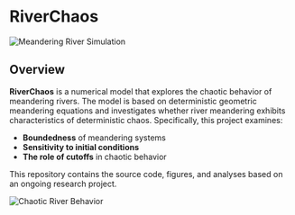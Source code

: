 # RiverChaos

![Meandering River Simulation](https://github.com/braydennoh/RiverChaos/blob/main/Figures/1.gif)

## Overview

**RiverChaos** is a numerical model that explores the chaotic behavior of meandering rivers. The model is based on deterministic geometric meandering equations and investigates whether river meandering exhibits characteristics of deterministic chaos. Specifically, this project examines:

- **Boundedness** of meandering systems  
- **Sensitivity to initial conditions**  
- **The role of cutoffs** in chaotic behavior  

This repository contains the source code, figures, and analyses based on an ongoing research project.

![Chaotic River Behavior](https://github.com/braydennoh/RiverChaos/blob/main/Figures/chaos1.png)
